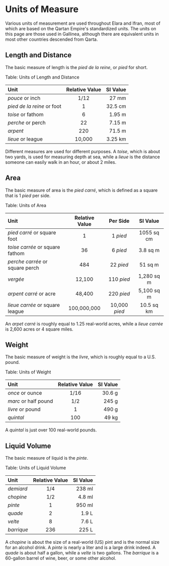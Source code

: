 # Units of Measure

Various units of measurement are used throughout Elara and Ifran, most of which are based on the Qartan Empire's standardized units. 
The units on this page are those used in Gallinea, 
although there are equivalent units in most other countries descended from Qarta.

## Length and Distance

The basic measure of length is the *pied de la reine*, or *pied* for short.

Table: Units of Length and Distance

| Unit                         | Relative Value | SI Value  |
| :--------------------------- | :------------: | --------: |
| *pouce* or inch              | 1/12           | 27 mm     |
| *pied de la reine* or foot   | 1              | 32.5 cm   |
| *toise* or fathom            | 6              | 1.95 m    |
| *perche* or perch            | 22             | 7.15 m    |
| *arpent*                     | 220            | 71.5 m    |
| *lieue* or league            | 10,000         | 3.25 km   |

Different measures are used for different purposes. A *toise*, which is about two yards, is used for measuring depth at sea,
while a *lieue* is the distance someone can easily walk in an hour, or about 2 miles.

## Area

The basic measure of area is the *pied carré*, which is defined as a square that is 1 *pied* per side.

Table: Units of Area

| Unit                            | Relative Value | Per Side      | SI Value   |
| :------------------------------ | :------------: | :-----------: | :--------: |
| *pied carré* or square foot     | 1              | 1 *pied*      | 1055 sq cm |
| *toise carrée* or square fathom | 36             | 6 *pied*      | 3.8  sq m  |
| *perche carrée* or square perch | 484            | 22 *pied*     | 51 sq m    |
| *vergée*                        | 12,100         | 110 *pied*    | 1,280 sq m |
| *arpent carré* or acre          | 48,400         | 220 *pied*    | 5,100 sq m |
| *lieue carrée* or square league | 100,000,000    | 10,000 *pied* | 10.5 sq km |

An *arpet carré* is roughly equal to 1.25 real-world acres, while a *lieue carrée* is 2,600 acres or 4 square miles.

## Weight

The basic measure of weight is the *livre*, which is roughly equal to a U.S. pound.

Table: Units of Weight

| Unit                   | Relative Value | SI Value  |
| :--------------------- | :------------: | --------: |
| *once* or ounce        | 1/16           | 30.6 g    |
| *marc* or half pound   | 1/2            | 245 g     |
| *livre* or pound       | 1              | 490 g     |
| *quintal*              | 100            | 49 kg     |

A *quintal* is just over 100 real-world pounds.

## Liquid Volume

The basic measure of liquid is the *pinte*.

Table: Units of Liquid Volume

| Unit         | Relative Value | SI Value  |
| :----------- | :------------: | --------: |
| *demiard*    | 1/4            | 238 ml    |
| *chopine*    | 1/2            | 4.8 ml    |
| *pinte*      | 1              | 950 ml    |
| *quade*      | 2              | 1.9 L     |
| *velte*      | 8              | 7.6 L     |
| *barrique*   | 236            | 225 L     |

A *chopine* is about the size of a real-world (US) pint and is the normal size for an alcohol drink. A *pinte* is nearly a liter and
is a large drink indeed. A *quade* is about half a gallon, while a *velte* is two gallons. The *barrique* is a 60-gallon barrel of 
wine, beer, or some other alcohol.
